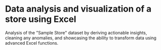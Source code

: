 # Data analysis and visualization of a store using Excel 

Analysis of the "Sample Store" dataset by deriving actionable insights, cleaning any anomalies, and showcasing the ability to transform data using advanced Excel functions.

